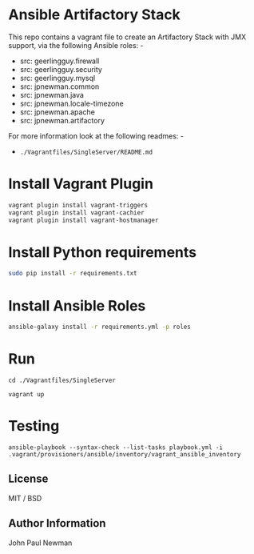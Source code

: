 # Ansible Artifactory Stack

This repo contains a vagrant file to create an Artifactory Stack with JMX support, via the following Ansible roles: -

- src: geerlingguy.firewall
- src: geerlingguy.security
- src: geerlingguy.mysql
- src: jpnewman.common
- src: jpnewman.java
- src: jpnewman.locale-timezone
- src: jpnewman.apache
- src: jpnewman.artifactory

For more information look at the following readmes: -

- ```./Vagrantfiles/SingleServer/README.md```

# Install Vagrant Plugin

~~~bash
vagrant plugin install vagrant-triggers
vagrant plugin install vagrant-cachier
vagrant plugin install vagrant-hostmanager
~~~

# Install Python requirements

~~~bash
sudo pip install -r requirements.txt
~~~

# Install Ansible Roles

~~~bash
ansible-galaxy install -r requirements.yml -p roles
~~~

# Run

~~~
cd ./Vagrantfiles/SingleServer

vagrant up
~~~

# Testing

~~~
ansible-playbook --syntax-check --list-tasks playbook.yml -i .vagrant/provisioners/ansible/inventory/vagrant_ansible_inventory
~~~

## License

MIT / BSD

## Author Information

John Paul Newman
